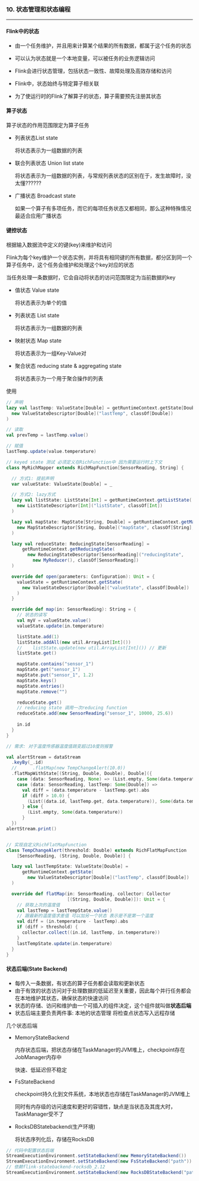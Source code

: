 ### 10. 状态管理和状态编程

---

#### Flink中的状态

- 由一个任务维护，并且用来计算某个结果的所有数据，都属于这个任务的状态
- 可以认为状态就是一个本地变量，可以被任务的业务逻辑访问
- Flink会进行状态管理，包括状态一致性、故障处理及高效存储和访问



- Flink中，状态始终与特定算子相关联
- 为了使运行时的Flink了解算子的状态，算子需要预先注册其状态

#### 算子状态

算子状态的作用范围限定为算子任务

- 列表状态List state

  将状态表示为一组数据的列表

- 联合列表状态 Union list state

  将状态表示为一组数据的列表，与常规列表状态的区别在于，发生故障时，没太懂??????

- 广播状态 Broadcast state

  如果一个算子有多项任务，而它的每项任务状态又都相同，那么这种特殊情况最适合应用广播状态

#### 键控状态

根据输入数据流中定义的键(key)来维护和访问

Flink为每个key维护一个状态实例，并将具有相同键的所有数据，都分区到同一个算子任务中，这个任务会维护和处理这个key对应的状态

当任务处理一条数据时，它会自动将状态的访问范围限定为当前数据的key

- 值状态 Value state

  将状态表示为单个的值

- 列表状态 List state

  将状态表示为一组数据的列表

- 映射状态 Map state

  将状态表示为一组Key-Value对

- 聚合状态 reducing state & aggregating state

  将状态表示为一个用于聚合操作的列表

使用

```scala
// 声明
lazy val lastTemp: ValueState[Double] = getRuntimeContext.getState[Double](
  new ValueStateDescriptor[Double]("lastTemp", classOf[Double])
)

// 读取
val prevTemp = lastTemp.value()

// 赋值
lastTemp.update(value.temperature)
```

```scala
// keyed state 测试 必须定义在RichFunction中 因为需要运行时上下文
class MyRichMapper extends RichMapFunction[SensorReading, String] {

  // 方式1: 提前声明
  var valueState: ValueState[Double] = _

  // 方式2: lazy方式
  lazy val listState: ListState[Int] = getRuntimeContext.getListState(
    new ListStateDescriptor[Int]("listState", classOf[Int])
  )

  lazy val mapState: MapState[String, Double] = getRuntimeContext.getMapState(
    new MapStateDescriptor[String, Double]("mapState", classOf[String], classOf[Double])
  )

  lazy val reduceState: ReducingState[SensorReading] = 
      getRuntimeContext.getReducingState(
        new ReducingStateDescriptor[SensorReading]("reducingState", 
          new MyReducer(), classOf[SensorReading])
  )

  override def open(parameters: Configuration): Unit = {
    valueState = getRuntimeContext.getState(
      new ValueStateDescriptor[Double]("valueState", classOf[Double])
    )
  }

  override def map(in: SensorReading): String = {
    // 状态的读写
    val myV = valueState.value()
    valueState.update(in.temperature)

    listState.add(1)
    listState.addAll(new util.ArrayList[Int]())
    //    listState.update(new util.ArrayList[Int]()) // 更新
    listState.get()

    mapState.contains("sensor_1")
    mapState.get("sensor_1")
    mapState.put("sensor_1", 1.2)
    mapState.keys()
    mapState.entries()
    mapState.remove("")

    reduceState.get()
    // reducing state 调用一次reducing function
    reduceState.add(new SensorReading("sensor_1", 10000, 25.6))
    
    in.id
  }
}
```

```scala
// 需求: 对于温度传感器温度值跳变超过10度则报警

val alertStream = dataStream
  .keyBy(_.id)
  //      .flatMap(new TempChangeAlert(10.0))
  .flatMapWithState[(String, Double, Double), Double]({
    case (data: SensorReading, None) => (List.empty, Some(data.temperature))
    case (data: SensorReading, lastTemp: Some[Double]) =>
      val diff = (data.temperature - lastTemp.get).abs
      if (diff > 10.0) {
        (List((data.id, lastTemp.get, data.temperature)), Some(data.temperature))
      } else {
        (List.empty, Some(data.temperature))
      }
  })
alertStream.print()


// 实现自定义RichFlatMapFunction
class TempChangeAlert(threshold: Double) extends RichFlatMapFunction
    [SensorReading, (String, Double, Double)] {

  lazy val lastTempState: ValueState[Double] = 
      getRuntimeContext.getState(
        new ValueStateDescriptor[Double]("lastTemp", classOf[Double])
  )

  override def flatMap(in: SensorReading, collector: Collector
                       [(String, Double, Double)]): Unit = {
    // 获取上次的温度值
    val lastTemp = lastTempState.value()
    // 跟最新的温度值求差值 可以加另一个状态 表示是不是第一个温度
    val diff = (in.temperature - lastTemp).abs
    if (diff > threshold) {
      collector.collect((in.id, lastTemp, in.temperature))
    }
    lastTempState.update(in.temperature)
  }
}
```

#### 状态后端(State Backend)

- 每传入一条数据，有状态的算子任务都会读取和更新状态
- 由于有效的状态访问对于处理数据的低延迟至关重要，因此每个并行任务都会在本地维护其状态，确保状态的快速访问
- 状态的存储、访问和维护由一个可插入的组件决定，这个组件就叫做**状态后端**
- 状态后端主要负责两件事: 本地的状态管理 将检查点状态写入远程存储

几个状态后端

- MemoryStateBackend

  内存状态后端，把状态存储在TaskManager的JVM堆上，checkpoint存在JobManager内存中

  快速、低延迟但不稳定

- FsStateBackend

  checkpoint持久化到文件系统，本地状态也存储在TaskManager的JVM堆上

  同时有内存级的访问速度和更好的容错性，缺点是当状态及其庞大时，TaskManager受不了

- RocksDBStatebackend(生产环境)

  将状态序列化后，存储在RocksDB

```scala
// 代码中配置状态后端
StreamExecutionEnvironment.setStateBackend(new MemoryStateBackend())
StreamExecutionEnvironment.setStateBackend(new FsStateBackend("path"))
// 依赖flink-statebackend-rocksdb_2.12
StreamExecutionEnvironment.setStateBackend(new RocksDBStateBackend("path"))
```

